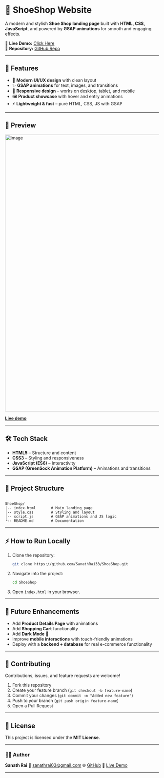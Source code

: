 # 👟 ShoeShop Website

A modern and stylish **Shoe Shop landing page** built with **HTML, CSS, JavaScript**, and powered by **GSAP animations** for smooth and engaging effects.  

🔗 **Live Demo:** [Click Here](https://sanathrai33.github.io/ShoeShop/)  
📂 **Repository:** [GitHub Repo](https://github.com/SanathRai33/ShoeShop)

---

## 🚀 Features
- 🎨 **Modern UI/UX design** with clean layout  
- ✨ **GSAP animations** for text, images, and transitions  
- 📱 **Responsive design** – works on desktop, tablet, and mobile  
- 🖼️ **Product showcase** with hover and entry animations  
- ⚡ **Lightweight & fast** – pure HTML, CSS, JS with GSAP  

---

## 📸 Preview
<img width="1902" height="908" alt="image" src="https://github.com/user-attachments/assets/6e952e9f-7929-419b-a110-0edd1d6db9fc" />

**[Live demo](https://sanathrai33.github.io/ShoeShop/)** 

---
## 🛠️ Tech Stack
- **HTML5** – Structure and content  
- **CSS3** – Styling and responsiveness  
- **JavaScript (ES6)** – Interactivity  
- **GSAP (GreenSock Animation Platform)** – Animations and transitions  

---

## 📂 Project Structure
```

ShoeShop/
│-- index.html       # Main landing page
│-- style.css        # Styling and layout
│-- script.js        # GSAP animations and JS logic
└-- README.md        # Documentation

````

---

## ⚡ How to Run Locally
1. Clone the repository:
   ```bash
   git clone https://github.com/SanathRai33/ShoeShop.git
   ````

2. Navigate into the project:

   ```bash
   cd ShoeShop
   ```
3. Open `index.html` in your browser.

---

## 🎯 Future Enhancements

* Add **Product Details Page** with animations
* Add **Shopping Cart** functionality
* Add **Dark Mode** 🌙
* Improve **mobile interactions** with touch-friendly animations
* Deploy with a **backend + database** for real e-commerce functionality

---

## 🤝 Contributing

Contributions, issues, and feature requests are welcome!

1. Fork this repository
2. Create your feature branch (`git checkout -b feature-name`)
3. Commit your changes (`git commit -m "Added new feature"`)
4. Push to your branch (`git push origin feature-name`)
5. Open a Pull Request

---

## 📜 License

This project is licensed under the **MIT License**.

---

### 👨‍💻 Author

**Sanath Rai**
📧 [sanathrai03@gmail.com](mailto:sanathrai03@gmail.com)
🌐 [GitHub](https://github.com/SanathRai33)
🔗 [Live Demo](https://sanathrai33.github.io/ShoeShop/)

---
